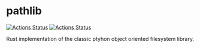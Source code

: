 # pathlib

[![Actions Status](https://github.com/alexandreLamarre/pathlib/workflows/CI/badge.svg)](https://github.com/alexandreLamarre/pathlib/actions)
[![Actions Status](https://github.com/alexandreLamarre/pathlib/workflows/docs/badge.svg)](https://github.com/alexandreLamarre/pathlib/actions)

Rust implementation of the classic ptyhon object oriented filesystem library.
